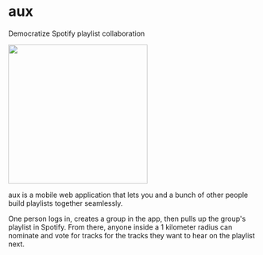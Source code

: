 aux
===

Democratize Spotify playlist collaboration

<img width="280" src="https://cloud.githubusercontent.com/assets/6354033/5566172/acd20ba6-8ee1-11e4-8ffb-92dbdb6a8fd8.png">

aux is a mobile web application that lets you and a bunch of other people build playlists together seamlessly.

One person logs in, creates a group in the app, then pulls up the group's playlist in Spotify. From there, anyone inside a 1 kilometer radius can nominate and vote for tracks for the tracks they want to hear on the playlist next.
